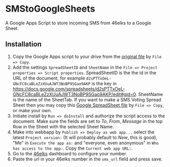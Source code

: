 # SMStoGoogleSheets
A Google Apps Script to store incoming SMS from 46elks to a Google Sheet.

## Installation
1. Copy the Google Apps script to your drive from the [original file](https://script.google.com/d/1dEYFL3ABZNXfNodDVAke9ROD4WMWAAth7f0BYMUX0cMEg9buhTTe6K3v/edit?usp=sharing) by `File => Copy`.
2. Add the settings ```SpreadSheetID``` and ```SheetName``` in the ```File => Project properties => Script properties```. SpreadSheetID is the the id in the URL of the document, for example ```d2sPTTxOeL-GNcFC8caBLeZzXUuAJWT3NoBP9SGao9AKP``` is the key in https://docs.google.com/spreadsheets/d2sPTTxOeL-GNcFC8caBLeZzXUuAJWT3NoBP9SGao9AKP/edit#gid=0. SheetName is the name of the SheetTab. If you want to make a SMS Voting Spread Sheet then you may copy this [Google SpreadSheet file](https://docs.google.com/spreadsheets/d/1AY8u7ACL6U9hYaB5tbcxTE-HlZxCrfm_551R3BgPLuo/edit?usp=sharing) by `File => Copy`, or make your own.
3. Initiate install by ```Run => doInstall``` and authorize the script access to the document. Make sure the fields are set to *To*, *From*, *Message* in the top Row in the Sheet with the selected Sheet Name.
4. Make into webbapp by ```Publish => Deploy as web app...``` select the latest ```Project version:``` (It will probably default to *New*, this is good), "Me" in ```Execute the app as:``` and "everyone, even anonymous" in ```Who has access to the app:```. Copy the ```Current web app URL:```.
5. Go to the [46elks](https://www.46elks.com) dashboard to configure your number.
6. Paste the url in your 46elks number in the ```sms_url``` field and press save.

